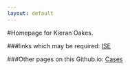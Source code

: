 ```yaml
---
layout: default
---
```


#Homepage for Kieran Oakes.

###links which may be required:
[ISE](https://nor-ise-adm.sth.nhs.uk/admin/login.jsp)

###Other pages on this Github.io:
[Cases](./cases)
